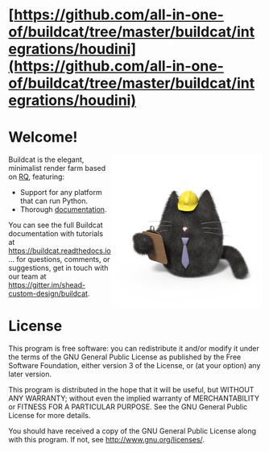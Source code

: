 # [https://github.com/all-in-one-of/buildcat/tree/master/buildcat/integrations/houdini](https://github.com/all-in-one-of/buildcat/tree/master/buildcat/integrations/houdini)

# Welcome!

<img src="artwork/buildcat.png" width="300" style="float:right"/>

Buildcat is the elegant, minimalist render farm based on [RQ](http://python-rq.org), featuring:

* Support for any platform that can run Python.
* Thorough [documentation](https://buildcat.readthedocs.io).

You can see the full Buildcat documentation with tutorials at
https://buildcat.readthedocs.io ... for questions, comments, or suggestions, get
in touch with our team at https://gitter.im/shead-custom-design/buildcat.

License
=======

This program is free software: you can redistribute it and/or modify
it under the terms of the GNU General Public License as published by
the Free Software Foundation, either version 3 of the License, or
(at your option) any later version.

This program is distributed in the hope that it will be useful,
but WITHOUT ANY WARRANTY; without even the implied warranty of
MERCHANTABILITY or FITNESS FOR A PARTICULAR PURPOSE.  See the
GNU General Public License for more details.

You should have received a copy of the GNU General Public License
along with this program.  If not, see <http://www.gnu.org/licenses/>.

